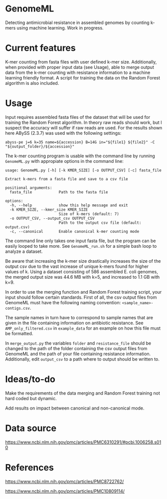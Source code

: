 # GenomeML
Detecting antimicrobial resistance in assembled genomes by counting k-mers using machine learning. Work in progress.

# Current features
K-mer counting from fasta files with user defined k-mer size. Additionally, when provided with proper input data (see Usage), able to merge output data from the k-mer counting with resistance information to a machine learning friendly format. A script for training the data on the Random Forest algorithm is also included.

# Usage
Input requires assembled fasta files of the dataset that will be used for training the Random Forest algorithm. In theory raw reads should work, but I suspect the accuracy will suffer if raw reads are used. For the results shown here ABySS (2.3.7) was used with the following settings:

```
abyss-pe j=6 k=35 name=${accession} B=14G in="${file1} ${file2}" -C "${output_folder}/${accession}"
```

The k-mer counting program is usable with the command line by running `GenomeML.py`
with appropiate options in the command line:

```
usage: GenomeML.py [-h] [-k KMER_SIZE] [-o OUTPUT_CSV] [-c] fasta_file

Extract k-mers from a fasta file and save to a csv file

positional arguments:
  fasta_file            Path to the fasta file

options:
  -h, --help            show this help message and exit
  -k KMER_SIZE, --kmer_size KMER_SIZE
                        Size of k-mers (default: 7)
  -o OUTPUT_CSV, --output_csv OUTPUT_CSV
                        Path to the output csv file (default: output.csv)
  -c, --canonical       Enable canonical k-mer counting mode

```

The command line only takes one input fasta file, but the program can be easily looped to take more. See `GenomeML_run.sh` for a simple bash loop to analyze a dataset.

Be aware that increasing the k-mer size drastically increases the size of the output csv due to the vast increase of unique k-mers found for higher values of k. Using a dataset consisting of 586 assembled E. coli genomes, the merged output size was 44.6 MB with k=5, and increased to 1.1 GB with k=9. 

In order to use the merging function and Random Forest training script, your input should follow certain standards. First of all, the csv output files from GenomeML must have the following naming convention: `<sample_name>-contigs.csv`.

The sample names in turn have to correspond to sample names that are given in the file containing information on antibiotic resistance. See `AMP_only_filtered.csv` in `example_data` for an example on how this file must be formatted.

In `merge_output.py` the variables `folder` and `resistance_file` should be changed to the path of the folder containing the csv output files from GenomeML and the path of your file containing resistance information. Additionally, edit `output_csv` to a path where to output should be written to.

# Ideas/to-do

Make the requirements of the data merging and Random Forest training not hard coded but dynamic.

Add results on impact between canonical and non-canonical mode.

# Data source
https://www.ncbi.nlm.nih.gov/pmc/articles/PMC6310291/#pcbi.1006258.s010

# References 
https://www.ncbi.nlm.nih.gov/pmc/articles/PMC8722762/

https://www.ncbi.nlm.nih.gov/pmc/articles/PMC10809114/


